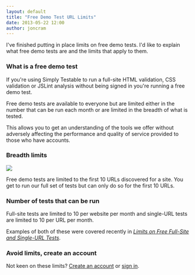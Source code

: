 ```yaml
---
layout: default
title: "Free Demo Test URL Limits"
date: 2013-05-22 12:00
author: joncram
---
```


I've finished putting in place limits on free demo tests.  I'd like to
explain what free demo tests are and the limits that apply to them.

### What is a free demo test

If you're using Simply Testable to run a full-site HTML validation,
CSS validation or JSLint analysis without being signed in you're running
a free demo test.

Free demo tests are available to everyone but are limited either in
the number that can be run each month or are limited in the breadth of
what is tested.

This allows you to get an understanding of the tools we offer without
adversely affecting the performance and quality of service provided
to those who have accounts.

### Breadth limits

![](https://i.imgur.com/Rb2YjSy.png)

Free demo tests are limited to the first 10 URLs discovered for a site.
You get to run our full set of tests but can only do so for the first
10 URLs.

### Number of tests that can be run

Full-site tests are limited to 10 per website per month and
single-URL tests are limited to 10 per URL per month.

Examples of both of these were covered recently in
*[Limits on Free Full-Site and Single-URL Tests](/limits-on-free-full-site-and-single-url-tests/)*.

### Avoid limits, create an account

Not keen on these limits? [Create an account](https://gears.simplytestable.com/signup)
or [sign in](https://gears.simplytestable.com/signin)<a href=""></a>.

